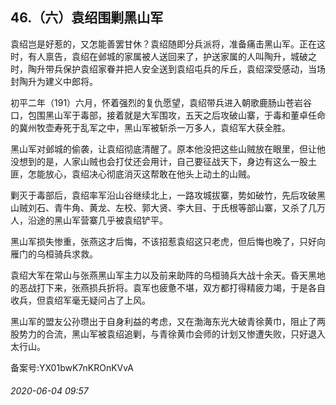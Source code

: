 ## 46.（六）袁绍围剿黑山军
袁绍岂是好惹的，又怎能善罢甘休？袁绍随即分兵派将，准备痛击黑山军。正在这时，有人禀告，袁绍在邺城的家属被人送回来了，护送家属的人叫陶升，城破之时，陶升带兵保护袁绍家眷并把人安全送到袁绍屯兵的斥丘，袁绍深受感动，当场封陶升为建义中郎将。



初平二年（191）六月，怀着强烈的复仇愿望，袁绍带兵进入朝歌鹿肠山苍岩谷口，包围黑山军于毒部，接着就是大军围攻，五天之后攻破山寨，于毒和董卓任命的冀州牧壶寿死于乱军之中，黑山军被斩杀一万多人，袁绍军大获全胜。



黑山军对邺城的偷袭，让袁绍彻底清醒了。原本他没把这些山贼放在眼里，但让他没想到的是，人家山贼也会打仗还会用计，自己要征战天下，身边有这么一股土匪，怎能放心，袁绍决心彻底消灭这帮敢在他头上动土的山贼。



剿灭于毒部后，袁绍率军沿山谷继续北上，一路攻城拔寨，势如破竹，先后攻破黑山贼刘石、青牛角、黄龙、左校、郭大贤、李大目、于氏根等部山寨，又杀了几万人，沿途的黑山军营寨几乎被袁绍铲平。



黑山军损失惨重，张燕这才后悔，不该招惹袁绍这只老虎，但后悔也晚了，只好向雁门的乌桓骑兵求救。



袁绍大军在常山与张燕黑山军主力以及前来助阵的乌桓骑兵大战十余天。昏天黑地的恶战打下来，张燕损兵折将。袁军也疲惫不堪，双方都打得精疲力竭，于是各自收兵，但袁绍军毫无疑问占了上风。



黑山军的盟友公孙瓒出于自身利益的考虑，又在渤海东光大破青徐黄巾，阻止了两股势力的合流，黑山军被袁绍追剿，与青徐黄巾会师的计划又惨遭失败，只好退入太行山。



备案号:YX01bwK7nKROnKVvA


###### 2020-06-04 09:57
